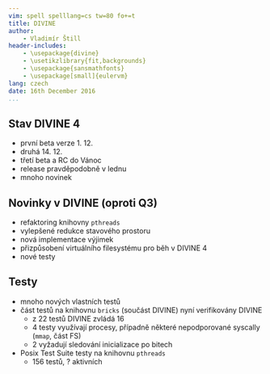```yaml
---
vim: spell spelllang=cs tw=80 fo+=t
title: DIVINE
author:
    - Vladimír Štill
header-includes:
    - \usepackage{divine}
    - \usetikzlibrary{fit,backgrounds}
    - \usepackage{sansmathfonts}
    - \usepackage[small]{eulervm}
lang: czech
date: 16th December 2016
...
```


## Stav DIVINE 4

*   první beta verze 1. 12.
*   druhá 14. 12.
*   třetí beta a RC do Vánoc
*   release pravděpodobně v lednu
*   mnoho novinek

## Novinky v DIVINE (oproti Q3)

*   refaktoring knihovny `pthreads`
*   vylepšené redukce stavového prostoru
*   nová implementace výjimek
*   přizpůsobení virtuálního filesystému pro běh v DIVINE 4
*   nové testy

## Testy

-   mnoho nových vlastních testů
-   část testů na knihovnu `bricks` (součást DIVINE) nyní verifikovány DIVINE
    *   z 22 testů DIVINE zvládá 16
    *   4 testy využívají procesy, případně některé nepodporované
        syscally (`mmap`, část FS)
    *   2 vyžadují sledování inicializace po bitech
-   Posix Test Suite testy na knihovnu `pthreads`
    *   156 testů, ? aktivních


